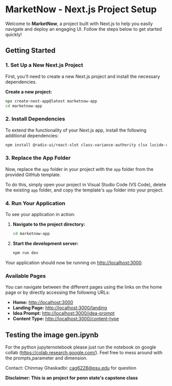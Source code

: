# MarketNow - Next.js Project Setup

Welcome to **MarketNow**, a project built with Next.js to help you easily navigate and deploy an engaging UI. Follow the steps below to get started quickly!

## Getting Started

### 1. Set Up a New Next.js Project

First, you'll need to create a new Next.js project and install the necessary dependencies.

**Create a new project:**
```bash
npx create-next-app@latest marketnow-app
cd marketnow-app
```

### 2. Install Dependencies

To extend the functionality of your Next.js app, install the following additional dependencies:

```bash
npm install @radix-ui/react-slot class-variance-authority clsx lucide-react tailwind-merge
```

### 3. Replace the App Folder

Now, replace the `app` folder in your project with the `app` folder from the provided GitHub template.

To do this, simply open your project in Visual Studio Code (VS Code), delete the existing `app` folder, and copy the template's `app` folder into your project.

### 4. Run Your Application

To see your application in action:

1. **Navigate to the project directory:**
   ```bash
   cd marketnow-app
   ```

2. **Start the development server:**
   ```bash
   npm run dev
   ```

Your application should now be running on [http://localhost:3000](http://localhost:3000).

### Available Pages

You can navigate between the different pages using the links on the home page or by directly accessing the following URLs:

- **Home:** [http://localhost:3000](http://localhost:3000)
- **Landing Page:** [http://localhost:3000/landing](http://localhost:3000/landing)
- **Idea Prompt:** [http://localhost:3000/idea-prompt](http://localhost:3000/idea-prompt)
- **Content Type:** [http://localhost:3000/content-type](http://localhost:3000/content-type)

## Testing the image gen.ipynb 

For the python jupyternotebook please just run the notebook on google collab (https://colab.research.google.com/). Feel free to mess around with the prompts,parameter and dimension.

Contact:
Chinmay Ghaskadbi: cag6228@psu.edu for question 

**Disclaimer: This is an project for penn state's capstone class**



